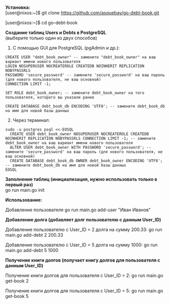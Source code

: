 **Установка:**\
[user@nixos:~]$ git clone https://github.com/asquebay/go-debt-book.git

[user@nixos:~]$ cd go-debt-book

**Создание таблиц Users и Debts в PostgreSQL**\
(выберите только один из двух способов)

1) С помощью GUI для PostgreSQL (pgAdmin и др.):
```
CREATE USER "debt_book_owner" -- замените "debt_book_owner" на ваш вариант имени нового пользователя
LOGIN NOSUPERUSER NOCREATEROLE CREATEDB NOINHERIT REPLICATION NOBYPASSRLS
PASSWORD 'secure_password' -- замените 'secure_password' на ваш пароль (для нового пользователя, не ваш основной)
CONNECTION LIMIT -1;

SET ROLE debt_book_owner; -- замените debt_book_owner на того пользователя, которого вы указали ранее

CREATE DATABASE debt_book_db ENCODING 'UTF8'; -- замените debt_book_db на имя для новой базы данных
```

2) Через терминал:
```
sudo -u postgres psql <<-EOSQL
  CREATE USER debt_book_owner NOSUPERUSER NOCREATEROLE CREATEDB NOINHERIT REPLICATION NOBYPASSRLS CONNECTION LIMIT -1; -- замените debt_book_owner на ваш вариант имени нового пользователя
  ALTER USER debt_book_owner WITH PASSWORD 'secure_password'; -- замените 'secure_password' на ваш пароль (для нового пользователя, не ваш основной)
  CREATE DATABASE debt_book_db OWNER debt_book_owner ENCODING 'UTF8'; -- замените debt_book_db на имя для новой базы данных
EOSQL
```

**Заполнение таблиц (инициализация, нужно использовать только в первый раз)**\
go run main.go init

**Использование:**

Добавление пользователя
go run main.go add-user "Иван Иванов"

**Добавление долга (добавляет долг пользователю с данным User_ID)**

Добавление пользователю с User_ID = 2 долга на сумму 200.33:
go run main.go add-debt 2 200.33

Добавление пользователю с User_ID = 5 долга на сумму 1000:
go run main.go add-debt 5 1000

**Получение книги долгов (получает книгу долгов для пользователя с данным User_ID)**

Получение книги долгов для пользователя с User_ID = 2:
go run main.go get-book 2

Получение книги долгов для пользователя с User_ID = 5:
go run main.go get-book 5
